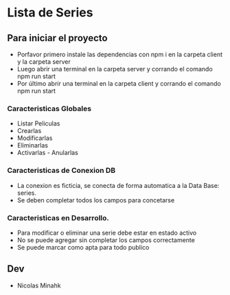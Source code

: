 # Lista de Series

## Para iniciar el proyecto

-   Porfavor primero instale las dependencias con npm i en la carpeta client y la carpeta server
-   Luego abrir una terminal en la carpeta server y corrando el comando npm run start
-   Por último abrir una terminal en la carpeta client y corrando el comando npm run start

### Caracteristicas Globales

-   Listar Peliculas
-   Crearlas
-   Modificarlas
-   Eliminarlas
-   Activarlas - Anularlas

### Caracteristicas de Conexion DB

-   La conexion es ficticia, se conecta de forma automatica a la Data Base: series.
-   Se deben completar todos los campos para concetarse

### Caracteristicas en Desarrollo.

-   Para modificar o eliminar una serie debe estar en estado activo
-   No se puede agregar sin completar los campos correctamente
-   Se puede marcar como apta para todo publico

## Dev

-   Nicolas Minahk
